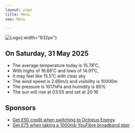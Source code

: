 ```yaml
---
layout: page
title: Menu
seo: Menu

---
```


![Logo](/images/logo.jpg){:width="832px"}

<!-- weather_marker starts -->
## On Saturday, 31 May 2025

- The average temperature today is 15.78˚C,
- With highs of 16.66˚C and lows of 14.91˚C,
- It may feel like 15.5˚C with clear sky
- The wind speed is 2.68m/s and visibility is 10000m
- The pressure is 1017hPa and humidity is 80%
- The sun will rise at 03:55 and set at 20:16

<!-- weather_marker ends -->

## Sponsors

- [Get £50 credit when switching to Octopus Energy](https://bit.ly/3oD1nnS)
- [Get £75 when taking a 1000mb YouFibre broadband plan](https://aklam.io/91zWhU?)
